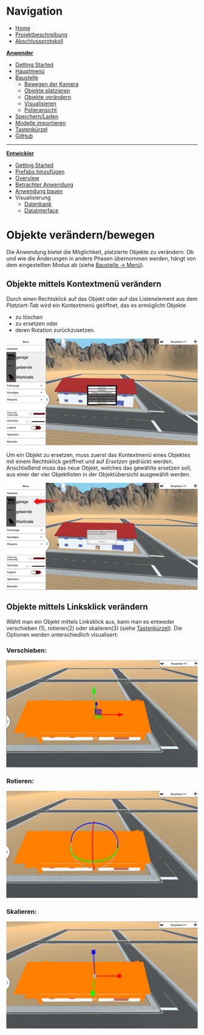 # **Navigation**  

* [Home](Home.md)  
* [Projektbeschreibung](Projektbeschreibung.md)  <!-- Passend zur Readme (gleich?) -->
* [Abschlussprotokoll](Abschlussprotokoll.md)

**[Anwender](Anwender.md)**  <!-- Unterscheidung der Doku zwischen Anw und Dev -->
* [Getting Started](GettingStartedUser.md)
* [Hauptmenü](Hauptmenü.md)  
* [Baustelle](Baustelle.md)  
  * [Bewegen der Kamera](Bewegen-der-Kamera.md)
  * [Objekte platzieren](Objekte-platzieren.md)
  * [Objekte verändern](Objekte-verändern.md)
  * [Visualisieren](Fahrzeugdaten-visualisieren.md)
  * [Polieransicht](Polieransicht.md)
* [Speichern/Laden](Speichern-und-Laden.md)
* [Modelle importieren](Modelle-importieren.md)
* [Tastenkürzel](Tastenkürzel.md)
* [GitHub](Github.md)

***

**[Entwickler](Entwickler.md)**  
* [Getting Started](GettingStartedDev.md)
* [Prefabs hinzufügen](Prefabs-hinzufügen.md)
* [Overview](Overview.md)
* [Betrachter Anwendung](Betrachter-Anwendung.md)
* [Anwendung bauen](Anwendung-bauen.md)
* Visualisierung   
  * [Datenbank](Datenbank.md)
  * [DataInterface](DataInterface.md)

# Objekte verändern/bewegen

Die Anwendung bietet die Möglichkeit, platzierte Objekte zu verändern. Ob und wie die Änderungen in andere Phasen übernommen werden, hängt von dem eingestellten Modus ab (siehe [Baustelle -> Menü](Baustelle.md)).

## Objekte mittels Kontextmenü verändern
Durch einen Rechtsklick auf das Objekt oder auf das Listenelement aus dem *Platziert-Tab* wird ein Kontextmenü geöffnet, das es ermöglicht Objekte 
* zu löschen
* zu ersetzen oder
* deren Rotation zurückzusetzen.

<img src="./images/cs_context_menu.png" alt="Kontextmenü"/>

Um ein Objekt zu ersetzen, muss zuerst das Kontextmenü eines Objektes mit einem Rechtsklick geöffnet und auf *Ersetzen* gedrückt werden. Anschließend muss das neue Objekt, welches das gewählte ersetzen soll, aus einer der vier Objektlisten in der Objektübersicht ausgewählt werden.

<img src="./images/cs_waiting_for_replace.png" alt="Ersetzen"/>

## Objekte mittels Linksklick verändern
Wählt man ein Objekt mittels Linksklick aus, kann man es entweder verschieben (1), rotieren(2) oder skalieren(3) (siehe [Tastenkürzel](Tastenkürzel.md)). Die Optionen werden unterschiedlich visualisert:
### Verschieben:
<img src="./images/cs_gizmo_movement.png" alt="Verschieben"/>

### Rotieren:
<img src="./images/cs_gizmo_rotation.png" alt="Rotieren"/>

### Skalieren:
<img src="./images/cs_gizmo_scaling.png" alt="Skalieren"/>
